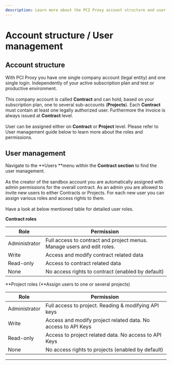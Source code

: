 ```yaml
---
description: Learn more about the PCI Proxy account structure and user management.
---
```


# Account structure / User management

## Account structure

With PCI Proxy you have one single company account (legal entity) and one single login. Independently of your active subscription plan and test or productive environment.\
\
This company account is called **Contract** and can hold, based on your subscription plan, one to several sub-accounts (**Projects**). Each **Contract** must contain at least one legally authorized user. Furthermore the invoice is always issued at **Contract** level.\
\
User can be assigned either on **Contract** or **Project** level. Please refer to User management guide below to learn more about the roles and permissions.

## User management

Navigate to the \*\*Users \*\*menu within the **Contract section** to find the user management.\
\
As the creator of the sandbox account you are automatically assigned with admin permissions for the overall contract. As an admin you are allowed to invite new users to either Contracts or Projects. For each new user you can assign various roles and access rights to them.\
\
Have a look at below mentioned table for detailed user roles.

**Contract roles**

| **Role**      | **Permission**                                                          |
| ------------- | ----------------------------------------------------------------------- |
| Administrator | Full access to contract and project menus. Manage users and edit roles. |
| Write         | Access and modify contract related data                                 |
| Read-only     | Access to contract related data                                         |
| None          | No access rights to contract (enabled by default)                       |

\*\*Project roles (\*\*Assign users to one or several projects)

| **Role**      | **Permission**                                                |
| ------------- | ------------------------------------------------------------- |
| Administrator | Full access to project. Reading & modifying API keys          |
| Write         | Access and modify project related data. No access to API Keys |
| Read-only     | Access to project related data. No access to API Keys         |
| None          | No access rights to projects (enabled by default)             |

***
